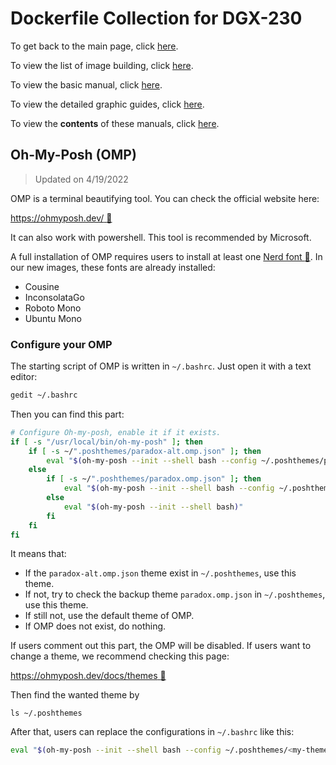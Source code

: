 # Dockerfile Collection for DGX-230

To get back to the main page, click [here](../index).

To view the list of image building, click [here](../dockerlist).

To view the basic manual, click [here](../manual).

To view the detailed graphic guides, click [here](../manual-session).

To view the **contents** of these manuals, click [here](../manual-xubuntu).

## Oh-My-Posh (OMP)

> Updated on 4/19/2022

OMP is a terminal beautifying tool. You can check the official website here:

[https://ohmyposh.dev/ :link:](https://ohmyposh.dev/)

It can also work with powershell. This tool is recommended by Microsoft.

A full installation of OMP requires users to install at least one [Nerd font :link:](https://www.nerdfonts.com/). In our new images, these fonts are already installed:

* Cousine
* InconsolataGo
* Roboto Mono
* Ubuntu Mono

### Configure your OMP

The starting script of OMP is written in `~/.bashrc`. Just open it with a text editor:

```bash
gedit ~/.bashrc
```

Then you can find this part:

```bash
# Configure Oh-my-posh, enable it if it exists.
if [ -s "/usr/local/bin/oh-my-posh" ]; then
    if [ -s ~/".poshthemes/paradox-alt.omp.json" ]; then
        eval "$(oh-my-posh --init --shell bash --config ~/.poshthemes/paradox-alt.omp.json)"
    else
        if [ -s ~/".poshthemes/paradox.omp.json" ]; then
            eval "$(oh-my-posh --init --shell bash --config ~/.poshthemes/paradox.omp.json)"
        else
            eval "$(oh-my-posh --init --shell bash)"
        fi
    fi
fi
```

It means that:

* If the `paradox-alt.omp.json` theme exist in `~/.poshthemes`, use this theme.
* If not, try to check the backup theme `paradox.omp.json` in `~/.poshthemes`, use this theme.
* If still not, use the default theme of OMP.
* If OMP does not exist, do nothing.

If users comment out this part, the OMP will be disabled. If users want to change a theme, we recommend checking this page:

[https://ohmyposh.dev/docs/themes :link:](https://ohmyposh.dev/docs/themes)

Then find the wanted theme by

```
ls ~/.poshthemes
```

After that, users can replace the configurations in `~/.bashrc` like this:

```bash
eval "$(oh-my-posh --init --shell bash --config ~/.poshthemes/<my-theme>.omp.json)"
```
